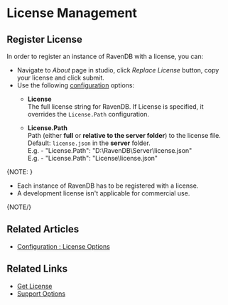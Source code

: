 ﻿# License Management
## Register License 
In order to register an instance of RavenDB with a license, you can: 

- Navigate to _About_ page in studio, click _Replace License_ button, copy your license and click submit.
- Use the following [configuration](../../server/configuration/license-configuration) options:
    * **License**  
      The full license string for RavenDB. If License is specified, it overrides the `License.Path` configuration.

    * **License.Path**  
      Path (either **full** or **relative to the server folder**) to the license file.  
      Default: `license.json` in the **server** folder.  
      E.g. - "License.Path": "D:\\RavenDB\\Server\\license.json"  
      E.g. - "License.Path": "License\\license.json"  

{NOTE: }

* Each instance of RavenDB has to be registered with a license.  
* A development license isn't applicable for commercial use.  

{NOTE/}

## Related Articles

- [Configuration : License Options](../../server/configuration/license-configuration)

## Related Links

- [Get License](https://ravendb.net/buy)
- [Support Options](https://ravendb.net/support)

